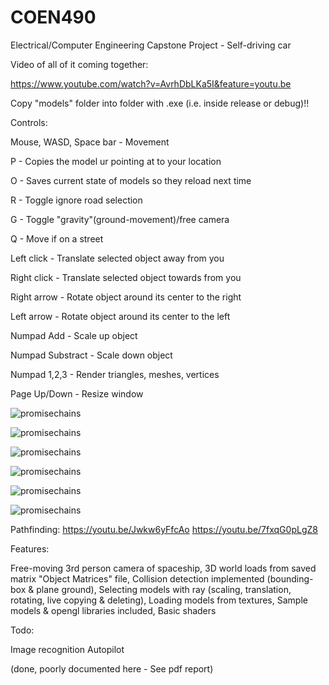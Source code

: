 # COEN490
Electrical/Computer Engineering Capstone Project - Self-driving car


Video of all of it coming together:

https://www.youtube.com/watch?v=AvrhDbLKa5I&feature=youtu.be




Copy "models" folder into folder with .exe (i.e. inside release or debug)!!

Controls:

  Mouse, WASD, Space bar - Movement
  
  P - Copies the model ur pointing at to your location
  
  O - Saves current state of models so they reload next time
  
  R - Toggle ignore road selection
  
  G - Toggle "gravity"(ground-movement)/free camera
  
  Q - Move if on a street
    
  Left click - Translate selected object away from you
  
  Right click - Translate selected object towards from you
  
  Right arrow - Rotate object around its center to the right
  
  Left arrow - Rotate object around its center to the left
  
  Numpad Add - Scale up object
  
  Numpad Substract - Scale down object  
  
  Numpad 1,2,3 - Render triangles, meshes, vertices
  
  Page Up/Down - Resize window

![promisechains](https://cloud.githubusercontent.com/assets/16614194/20250823/0c55111a-a9e1-11e6-93e5-df231ee69fc5.png)

![promisechains](https://cloud.githubusercontent.com/assets/16614194/20250826/11155c1e-a9e1-11e6-997a-0fe2ccf34f59.png)

![promisechains](https://cloud.githubusercontent.com/assets/16614194/19246346/e5cbe120-8ef3-11e6-81bc-4d07a2c19130.png)

![promisechains](https://cloud.githubusercontent.com/assets/16614194/19246347/e7f4d664-8ef3-11e6-91f2-abdee8b3c6e9.png)

![promisechains](https://cloud.githubusercontent.com/assets/16614194/19246351/ea1b9932-8ef3-11e6-8eef-55cb5f22abc3.png)

![promisechains](https://cloud.githubusercontent.com/assets/16614194/19246353/ec2ffb78-8ef3-11e6-816f-facedee7034b.png)

Pathfinding:
https://youtu.be/Jwkw6yFfcAo
https://youtu.be/7fxqG0pLgZ8

Features:

  Free-moving 3rd person camera of spaceship,
  3D world loads from saved matrix "Object Matrices" file,
  Collision detection implemented (bounding-box & plane ground), 
  Selecting models with ray (scaling, translation, rotating, live copying & deleting),
  Loading models from textures,
  Sample models & opengl libraries included,
  Basic shaders
  
 Todo:
 
  Image recognition
  Autopilot
  
(done, poorly documented here - See pdf report)

  

